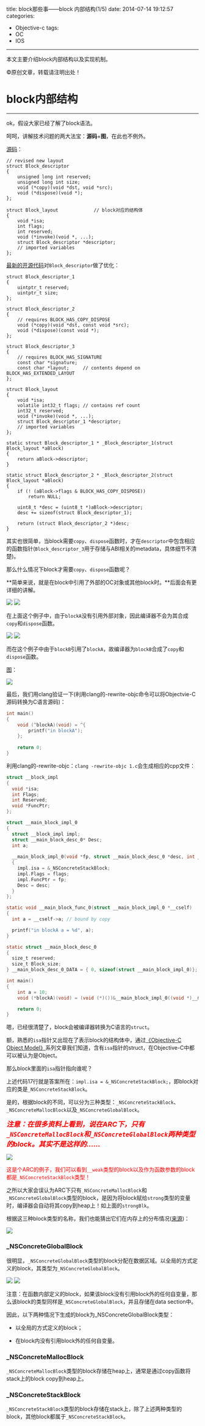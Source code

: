 title: block那些事——block 内部结构(1/5)
date: 2014-07-14 19:12:57
categories:
- Objective-c
tags:
- OC
- IOS
---
本文主要介绍block内部结构以及实现机制。
<!--more-->
©原创文章，转载请注明出处！

# block内部结构
______________
ok，假设大家已经了解了block语法。

呵呵，讲解技术问题的两大法宝：**源码**+**图**，在此也不例外。

[源码](http://opensource.apple.com/source/libclosure/libclosure-38/Block_private.h)：

```
// revised new layout
struct Block_descriptor
{
    unsigned long int reserved;
    unsigned long int size;
    void (*copy)(void *dst, void *src);
    void (*dispose)(void *);
};

struct Block_layout 			// block对应的结构体
{
    void *isa;
    int flags;
    int reserved; 
    void (*invoke)(void *, ...);
    struct Block_descriptor *descriptor;
    // imported variables
};

```

[最新的开源代码](http://opensource.apple.com/source/libclosure/libclosure-63/Block_private.h)对`Block_descriptor`做了优化：


```
struct Block_descriptor_1 
{
    uintptr_t reserved;
    uintptr_t size;
};

struct Block_descriptor_2 
{
    // requires BLOCK_HAS_COPY_DISPOSE
    void (*copy)(void *dst, const void *src);
    void (*dispose)(const void *);
};

struct Block_descriptor_3 
{
    // requires BLOCK_HAS_SIGNATURE
    const char *signature;
    const char *layout;     // contents depend on BLOCK_HAS_EXTENDED_LAYOUT
};

struct Block_layout 
{
    void *isa;
    volatile int32_t flags; // contains ref count
    int32_t reserved; 
    void (*invoke)(void *, ...);
    struct Block_descriptor_1 *descriptor;
    // imported variables
};

```

```
static struct Block_descriptor_1 * _Block_descriptor_1(struct Block_layout *aBlock)
{
    return aBlock->descriptor;
}

static struct Block_descriptor_2 * _Block_descriptor_2(struct Block_layout *aBlock)
{
    if (! (aBlock->flags & BLOCK_HAS_COPY_DISPOSE)) 
        return NULL;
        
    uint8_t *desc = (uint8_t *)aBlock->descriptor;
    desc += sizeof(struct Block_descriptor_1);
    
    return (struct Block_descriptor_2 *)desc;
}

```

其实也很简单，当block需要`copy`、`dispose`函数时，才在`descriptor`中包含相应的函数指针(`Block_descriptor_3`用于存储与ABI相关的metadata，具体细节不清楚)。

那么什么情况下block才需要`copy`、`dispose`函数呢？

**简单来说，就是在block中引用了外部的OC对象或其他block时。**后面会有更详细的讲解。

![](/img/source_noobjectinblock.jpg)
![](/img/result_noobjectinblock.jpg)

在上面这个例子中，由于`blockA`没有引用外部对象，因此编译器不会为其合成`copy`和`dispose`函数。

![](/img/source_hasobjectinblock.jpg)
![](/img/result_hasobjectinblock.jpg)

而在这个例子中由于`blockB`引用了`blockA`，故编译器为`blockB`合成了`copy`和`dispose`函数。

[图](http://www.galloway.me.uk/2013/05/a-look-inside-blocks-episode-3-block-copy/)：

![](/img/block_layout.png)

最后，我们用clang验证一下(利用clang的-rewrite-objc命令可以将Objectvie-C源码转换为C语言源码)：

``` objectivec 1.c
int main()
{
    void (^blockA)(void) = ^{
        printf("in blockA");
    };
    
    return 0;
}
```

利用clang的-rewrite-objc：`clang -rewrite-objc 1.c`会生成相应的cpp文件：

``` objectivec 1.cpp
struct __block_impl 
{
  void *isa;
  int Flags;
  int Reserved;
  void *FuncPtr;
};

struct __main_block_impl_0
{
  struct __block_impl impl;
  struct __main_block_desc_0* Desc;
  int a;
  
  __main_block_impl_0(void *fp, struct __main_block_desc_0 *desc, int _a, int flags=0) : a(_a) 
  {
    impl.isa = &_NSConcreteStackBlock;
    impl.Flags = flags;
    impl.FuncPtr = fp;
    Desc = desc;
  }
};

static void __main_block_func_0(struct __main_block_impl_0 *__cself) 
{
  int a = __cself->a; // bound by copy

  printf("in blockA a = %d", a);
}

static struct __main_block_desc_0 
{
  size_t reserved;
  size_t Block_size;
} __main_block_desc_0_DATA = { 0, sizeof(struct __main_block_impl_0)};

int main()
{
    int a = 10;
    void (*blockA)(void) = (void (*)())&__main_block_impl_0((void *)__main_block_func_0, &__main_block_desc_0_DATA, a);

    return 0;
}
```

嗯，已经很清楚了，block会被编译器转换为C语言的`struct`。

额，熟悉的`isa`指针又出现在了表示block的结构体中，通过[《Objective-C Object Model》](http://zxfcumtcs.github.io/2014/07/13/Object-C-Object-Model4/)系列文章我们知道，含有`isa`指针的struct，在Objective-C中都可以被认为是Object。

那么block里面的`isa`指针指向谁呢？

上述代码17行就是答案所在：`impl.isa = &_NSConcreteStackBlock;`，即block对应的类是`_NSConcreteStackBlock`。

是的，根据block的不同，可以分为三种类型：`_NSConcreteStackBlock`、`_NSConcreteMallocBlock`以及`_NSConcreteGlobalBlock`。

<font color = red size = 4>***注意：在很多资料上看到，说在ARC下，只有`_NSConcreteMallocBlock`和`_NSConcreteGlobalBlock`两种类型的block。其实不是这样的……***</font>

![](/img/blocktypeinarc.jpg)

<font color = red>这是个ARC的例子，我们可以看到`__weak`类型的block以及作为函数参数的block都是`_NSConcreteStackBlock`类型！</font>

之所以大家会误认为ARC下只有`_NSConcreteMallocBlock`和`_NSConcreteGlobalBlock`类型的block，是因为将block赋给`strong`类型的变量时，编译器会自动将其copy到heap上！如上面的`strongBlk`。

根据这三种block类型的名称，我们也能猜出它们在内存上的分布情况([来源](http://book.douban.com/subject/10536953/))：

![](/img/blockmemoryarrangement.jpg)

### _NSConcreteGlobalBlock

很明显，`_NSConcreteGlobalBlock`类型的block分配在数据区域。以全局的方式定义的block，其类型为`_NSConcreteGlobalBlock`。

![](/img/globalblock1.png)
![](/img/globalblock2.png)

注意：在函数内部定义的block，如果该block没有引用block外的任何自变量，那么该block的类型同样是`_NSConcreteGlobalBlock`，并且存储在data section中。


因此，以下两种情况下生成的block为_NSConcreteGlobalBlock类型：

+ 以全局的方式定义的block；

+ 在block内没有引用block外的任何自变量。

### _NSConcreteMallocBlock

`_NSConcreteMallocBlock`类型的block存储在heap上，通常是通过copy函数将stack上的block copy到heap上。

### _NSConcreteStackBlock

`_NSConcreteStackBlock`类型的block存储在stack上，除了上述两种类型的block，其他block都属于`_NSConcreteStackBlock`。

